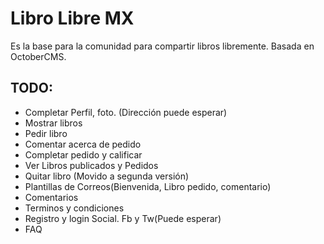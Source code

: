 Libro Libre MX
==============
Es la base para la comunidad para compartir libros libremente. Basada en OctoberCMS.

TODO:
-------
- Completar Perfil, foto. (Dirección puede esperar)
- Mostrar libros
- Pedir libro
- Comentar acerca de pedido
- Completar pedido y calificar
- Ver Libros publicados y Pedidos
- Quitar libro (Movido a segunda versión)
- Plantillas de Correos(Bienvenida, Libro pedido, comentario)
- Comentarios
- Terminos y condiciones
- Registro y login Social. Fb y Tw(Puede esperar)
- FAQ